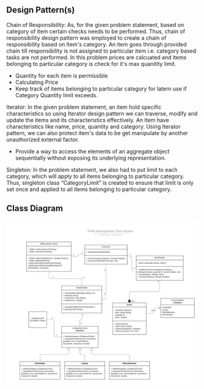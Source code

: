 <h2> Design Pattern(s) </h2>

Chain of Responsibility: As, for the given problem statement, based on category of item certain checks needs to be performed. Thus, chain of responsibility design pattern was employed to create a chain of responsibility based on Item's category. An item goes through provided chain till responsibility is not assigned to particular item i.e. category based tasks are not performed. In this problem prices are calcuated and items belonging to particular category is check for it's max quanitity limit.

- Quantity for each item is permissible
- Calculating Price
- Keep track of items belonging to particular category for latern use if Category Quantity limit exceeds.

Iterator: In the given problem statement, an item hold specific characteristics so using Iterator design pattern we can traverse, modify and update the items and its characteristics effectively. An Item have characteristics like name, price, quantity and category. Using Iterator pattern, we can also protect item's data to be get manipulate by another unauthorized external factor.

- Provide a way to access the elements of an aggregate object sequentially without exposing its underlying representation.

Singleton: In the problem statement, we also had to put limit to each category, which will apply to all items belonging to particular category. Thus, singleton class “CategoryLimit” is created to ensure that limit is only set once and applied to all items belonging to particular category.

<h2> Class Diagram </h2>

![Class Diagram](https://github.com/gopinathsjsu/individual-project-Dhrupa-patel/blob/2c7414e0fa08f4b036b88c5b44f8071d96d1087e/Order%20Management%20UML%20class.png?raw=true)
